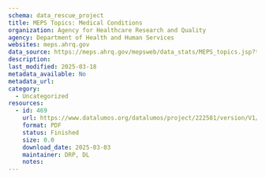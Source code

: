 ```yaml
---
schema: data_rescue_project 
title: MEPS Topics: Medical Conditions
organization: Agency for Healthcare Research and Quality
agency: Department of Health and Human Services
websites: meps.ahrq.gov
data_source: https://meps.ahrq.gov/mepsweb/data_stats/MEPS_topics.jsp?topicid=32Z-1
description: 
last_modified: 2025-03-18
metadata_available: No
metadata_url: 
category:
  - Uncategorized
resources:
  - id: 469
    url: https://www.datalumos.org/datalumos/project/222581/version/V1/view
    format: PDF
    status: Finished
    size: 0.0
    download_date: 2025-03-03
    maintainer: DRP, DL
    notes: 
---
```

